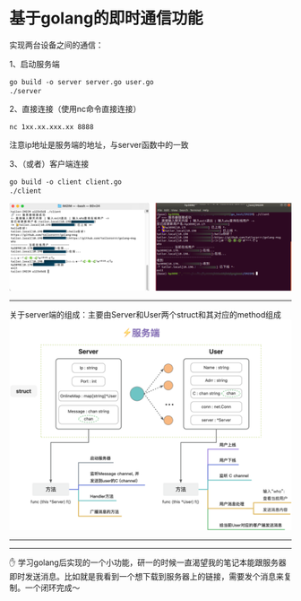 # 基于golang的即时通信功能

实现两台设备之间的通信：

1、启动服务端

    go build -o server server.go user.go
    ./server

2、直接连接（使用nc命令直接连接）

    nc 1xx.xx.xxx.xx 8888

注意ip地址是服务端的地址，与server函数中的一致

3、（或者）客户端连接

    go build -o client client.go
    ./client


![alt 属性文本](fig/user_pic.png) 

------
关于server端的组成：主要由Server和User两个struct和其对应的method组成
![alt 属性文本](fig/1_diagram.png)

------
------

✋ 学习golang后实现的一个小功能，研一的时候一直渴望我的笔记本能跟服务器即时发送消息。比如就是我看到一个想下载到服务器上的链接，需要发个消息来复制。一个闭环完成～
